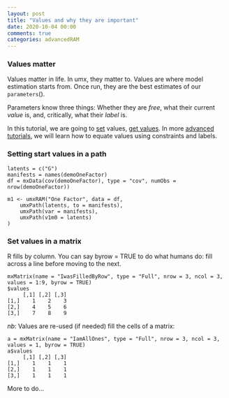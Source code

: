 ```yaml
---
layout: post
title: "Values and why they are important"
date: 2020-10-04 00:00
comments: true
categories: advancedRAM
---
```


### Values matter

Values matter in life. In umx, they matter to. Values are where model estimation starts from. Once run, they are the best estimates of our `parameters`().

Parameters know three things: Whether they are *free*, what their current *value* is, and, critically, what their *label* is.

In this tutorial, we are going to [set](#setStarts) values, [get values](#getValues). In more [advanced tutorials](http://tbates.github.io/models/tutorial/2020/10/03/How-labels-work.html), we will learn how to equate values using constraints and labels.

### Setting start values in a path

``` splus
latents = c("G")
manifests = names(demoOneFactor)
df = mxData(cov(demoOneFactor), type = "cov", numObs = nrow(demoOneFactor))

m1 <- umxRAM("One Factor", data = df,
	umxPath(latents, to = manifests),
	umxPath(var = manifests),
	umxPath(v1m0 = latents)
)

```

### Set values in a matrix

R fills by column. You can say byrow = TRUE to do what humans do: fill across a line before moving to the next.

``` splus
mxMatrix(name = "IwasFilledByRow", type = "Full", nrow = 3, ncol = 3, values = 1:9, byrow = TRUE)
$values
     [,1] [,2] [,3]
[1,]    1    2    3
[2,]    4    5    6
[3,]    7    8    9
```

*nb*: Values are re-used (if needed) fill the cells of a matrix:

``` splus
a = mxMatrix(name = "IamAllOnes", type = "Full", nrow = 3, ncol = 3, values = 1, byrow = TRUE)
a$values
     [,1] [,2] [,3]
[1,]    1    1    1
[2,]    1    1    1
[3,]    1    1    1

```

More to do...
